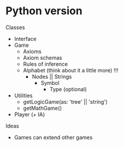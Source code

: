 # Python version

Classes
  - Interface
  - Game
    - Axioms
    - Axiom schemas
    - Rules of inference
    - Alphabet (think about it a little more) !!!
      - Nodes || Strings
        - Symbol
          - Type (optional)
  - Utilities
    - getLogicGame(as: 'tree' || 'string')
    - getMathGame()
  - Player (+ IA)

Ideas
  - Games can extend other games
